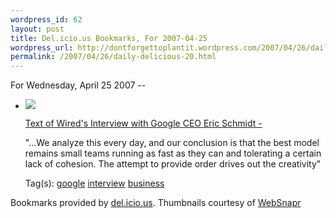 ```yaml
--- 
wordpress_id: 62
layout: post
title: Del.icio.us Bookmarks, For 2007-04-25
wordpress_url: http://dontforgettoplantit.wordpress.com/2007/04/26/daily-delicious-20/
permalink: /2007/04/26/daily-delicious-20.html
---
```

<p class="daily-delicious-header">For Wednesday, April 25 2007 --</p>
<ul class="daily-delicious">
    <li><img src="http://images.websnapr.com/?url=http://www.wired.com/techbiz/people/news/2007/04/mag_schmidt_trans?currentPage=all"> <p><a href="http://www.wired.com/techbiz/people/news/2007/04/mag_schmidt_trans?currentPage=all" title="http://www.wired.com/techbiz/people/news/2007/04/mag_schmidt_trans?currentPage=all">Text of Wired's Interview with Google CEO Eric Schmidt -</a></p>
<p>&quot;...We analyze this every day, and our conclusion is that the best model remains small teams running as fast as they can and tolerating a certain lack of cohesion. The attempt to provide order drives out the creativity&quot;</p><div class="daily-delicious-tags">Tag(s): <a href="http://del.icio.us/popular/google">google</a> <a href="http://del.icio.us/popular/interview">interview</a> <a href="http://del.icio.us/popular/business">business</a> </div></li></ul><p class="daily-delicious-footer">Bookmarks provided by <a href="http://del.icio.us/cyu">del.icio.us</a>.  Thumbnails courtesy of <a href="http://websnapr.com">WebSnapr</a>
